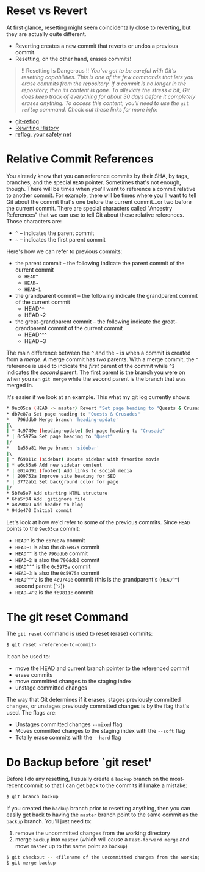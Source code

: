 # Reset vs Revert
At first glance, resetting might seem coincidentally close to reverting, but they are actually quite different. 
* Reverting creates a new commit that reverts or undos a previous commit. 
* Resetting, on the other hand, erases commits!
> !! Resetting Is Dangerous !!
> _You've got to be careful with Git's resetting capabilities. This is one of the few commands that lets you erase commits from the repository. If a commit is no longer in the repository, then its content is gone._
> _To alleviate the stress a bit, Git does keep track of everything for about 30 days before it completely erases anything. To access this content, you'll need to use the `git reflog` command. Check out these links for more info:_
  * [git-reflog](https://git-scm.com/docs/git-reflog)
  * [Rewriting History](https://www.atlassian.com/git/tutorials/rewriting-history)
  * [reflog, your safety net](http://gitready.com/intermediate/2009/02/09/reflog-your-safety-net.html)


# Relative Commit References
You already know that you can reference commits by their SHA, by tags, branches, and the special `HEAD` pointer. Sometimes that's not enough, though. There will be times when you'll want to reference a commit relative to another commit. For example, there will be times where you'll want to tell Git about the commit that's one before the current commit...or two before the current commit. There are special characters called "Ancestry References" that we can use to tell Git about these relative references. Those characters are:
* `^` – indicates the parent commit
* `~` – indicates the first parent commit

Here's how we can refer to previous commits:
* the parent commit – the following indicate the parent commit of the current commit
  * `HEAD^`
  * `HEAD~`
  * `HEAD~1`
* the grandparent commit – the following indicate the grandparent commit of the current commit
  * HEAD^^
  * HEAD~2
* the great-grandparent commit – the following indicate the great-grandparent commit of the current commit
  * HEAD^^^
  * HEAD~3

The main difference between the `^` and the `~` is when a commit is created from a _merge_. A merge commit has _two_ parents. With a merge commit, the `^` reference is used to indicate the _first_ parent of the commit while `^2` indicates the _second_ parent. The first parent is the branch you were on when you ran `git merge` while the second parent is the branch that was merged in.

It's easier if we look at an example. This what my git log currently shows:
```sh
* 9ec05ca (HEAD -> master) Revert "Set page heading to "Quests & Crusades""
* db7e87a Set page heading to "Quests & Crusades"
*   796ddb0 Merge branch 'heading-update'
|\  
| * 4c9749e (heading-update) Set page heading to "Crusade"
* | 0c5975a Set page heading to "Quest"
|/  
*   1a56a81 Merge branch 'sidebar'
|\  
| * f69811c (sidebar) Update sidebar with favorite movie
| * e6c65a6 Add new sidebar content
* | e014d91 (footer) Add links to social media
* | 209752a Improve site heading for SEO
* | 3772ab1 Set background color for page
|/  
* 5bfe5e7 Add starting HTML structure
* 6fa5f34 Add .gitignore file
* a879849 Add header to blog
* 94de470 Initial commit
```

Let's look at how we'd refer to some of the previous commits. Since `HEAD` points to the `9ec05ca` commit:
* `HEAD^` is the `db7e87a` commit
* `HEAD~1` is also the `db7e87a` commit
* `HEAD^^` is the `796ddb0` commit
* `HEAD~2` is also the `796ddb0` commit
* `HEAD^^^` is the `0c5975a` commit
* `HEAD~3` is also the `0c5975a` commit
* `HEAD^^^2` is the `4c9749e` commit (this is the grandparent's (`HEAD^^`) second parent (`^2`)) 
* `HEAD~4^2` is the `f69811c` commit


# The git reset Command
The `git reset` command is used to reset (erase) commits:
```sh
$ git reset <reference-to-commit>
```

It can be used to:
* move the HEAD and current branch pointer to the referenced commit
* erase commits
* move committed changes to the staging index
* unstage committed changes

The way that Git determines if it erases, stages previously committed changes, or unstages previously committed changes is by the flag that's used. The flags are:
* Unstages committed changes `--mixed` flag
* Moves committed changes to the staging index with the `--soft` flag
* Totally erase commits with the `--hard` flag


# Do Backup before `git reset'
Before I do any resetting, I usually create a `backup` branch on the most-recent commit so that I can get back to the commits if I make a mistake:
```sh
$ git branch backup
```

If you created the `backup` branch prior to resetting anything, then you can easily get back to having the `master` branch point to the same commit as the `backup` branch. You'll just need to:
1. remove the uncommitted changes from the working directory
2. merge `backup` into `master` (which will cause a `Fast-forward merge` and move `master` up to the same point as `backup`)
```sh
$ git checkout -- <filename of the uncommitted changes from the working directory>
$ git merge backup
```


